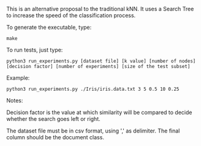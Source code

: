 This is an alternative proposal to the traditional kNN. It uses a Search Tree to increase the speed of the classification process.

To generate the executable, type:

    make

To run tests, just type:
    
    python3 run_experiments.py [dataset file] [k value] [number of nodes] [decision factor] [number of experiments] [size of the test subset]
    
Example:

    python3 run_experiments.py ./Iris/iris.data.txt 3 5 0.5 10 0.25
  
Notes:

  Decision factor is the value at which similarity will be compared to decide whether the search goes left or right.
  
  The dataset file must be in csv format, using ',' as delimiter. The final column should be the document class.
